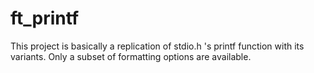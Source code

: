 # ft_printf

This project is basically a replication of stdio.h 's printf function with its variants. Only a subset of formatting options are available.
